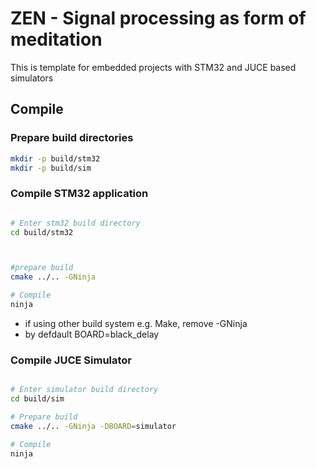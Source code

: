 # ZEN - Signal processing as form of meditation

This is template for embedded projects with STM32 and JUCE based simulators

## Compile

### Prepare build directories

```sh
mkdir -p build/stm32
mkdir -p build/sim
```

### Compile STM32 application

```sh

# Enter stm32 build directory
cd build/stm32



#prepare build
cmake ../.. -GNinja

# Compile
ninja
```

- if using other build system e.g. Make, remove -GNinja
- by defdault BOARD=black_delay

### Compile JUCE Simulator

```sh

# Enter simulator build directory
cd build/sim

# Prepare build
cmake ../.. -GNinja -DBOARD=simulator

# Compile
ninja
```
